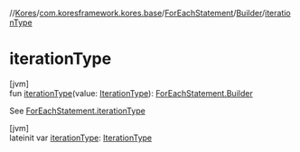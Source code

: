 //[Kores](../../../../index.md)/[com.koresframework.kores.base](../../index.md)/[ForEachStatement](../index.md)/[Builder](index.md)/[iterationType](iteration-type.md)

# iterationType

[jvm]\
fun [iterationType](iteration-type.md)(value: [IterationType](../../-iteration-type/index.md)): [ForEachStatement.Builder](index.md)

See [ForEachStatement.iterationType](../iteration-type.md)

[jvm]\
lateinit var [iterationType](iteration-type.md): [IterationType](../../-iteration-type/index.md)
